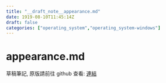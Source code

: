 ```yaml
---
title: "__draft_note__appearance.md"
date: 1919-08-10T11:45:14Z
draft: false
categories: ["operating_system","operating_system-windows"]
---
```


# appearance.md

草稿筆記, 原版請前往 github 查看: [連結](https://github.com/tinghaolai/just-random-note/blob/master/operating_system/windows/appearance.md)